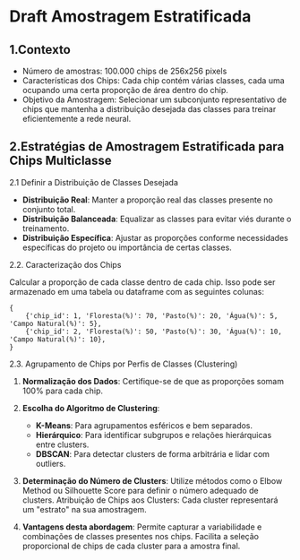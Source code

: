 # Draft Amostragem Estratificada

## 1.Contexto

* Número de amostras: 100.000 chips de 256x256 pixels
* Características dos Chips: Cada chip contém várias classes, cada uma ocupando uma certa proporção de área dentro do chip.
* Objetivo da Amostragem: Selecionar um subconjunto representativo de chips que mantenha a distribuição desejada das classes para treinar eficientemente a rede neural.

## 2.Estratégias de Amostragem Estratificada para Chips Multiclasse

2.1 Definir a Distribuição de Classes Desejada

- **Distribuição Real**: Manter a proporção real das classes presente no conjunto total.
- **Distribuição Balanceada**: Equalizar as classes para evitar viés durante o treinamento.
- **Distribuição Específica**: Ajustar as proporções conforme necessidades específicas do projeto ou importância de certas classes.

2.2. Caracterização dos Chips

Calcular a proporção de cada classe dentro de cada chip. Isso pode ser armazenado em uma tabela ou dataframe com as seguintes colunas:

```
{
    {'chip_id': 1, 'Floresta(%)': 70, 'Pasto(%)': 20, 'Água(%)': 5, 'Campo Natural(%)': 5},
    {'chip_id': 2, 'Floresta(%)': 50, 'Pasto(%)': 30, 'Água(%)': 10, 'Campo Natural(%)': 10},
}
```

2.3. Agrupamento de Chips por Perfis de Classes (Clustering)

1. **Normalização dos Dados**: Certifique-se de que as proporções somam 100% para cada chip.

2. **Escolha do Algoritmo de Clustering**:
    - **K-Means**: Para agrupamentos esféricos e bem separados.
    - **Hierárquico**: Para identificar subgrupos e relações hierárquicas entre clusters.
    - **DBSCAN**: Para detectar clusters de forma arbitrária e lidar com outliers.

3. **Determinação do Número de Clusters**:
Utilize métodos como o Elbow Method ou Silhouette Score para definir o número adequado de clusters.
Atribuição de Chips aos Clusters: Cada cluster representará um "estrato" na sua amostragem.

4. **Vantagens desta abordagem**:
Permite capturar a variabilidade e combinações de classes presentes nos chips.
Facilita a seleção proporcional de chips de cada cluster para a amostra final.
